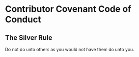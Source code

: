 # Contributor Covenant Code of Conduct

## The Silver Rule

Do not do unto others as you would not have them do unto you.

